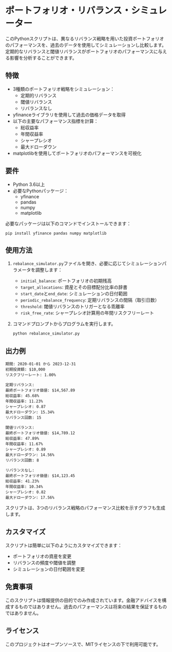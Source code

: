 # ポートフォリオ・リバランス・シミュレーター

このPythonスクリプトは、異なるリバランス戦略を用いた投資ポートフォリオのパフォーマンスを、過去のデータを使用してシミュレーションし比較します。定期的なリバランスと閾値リバランスがポートフォリオのパフォーマンスに与える影響を分析することができます。

## 特徴

- 3種類のポートフォリオ戦略をシミュレーション：
  - 定期的リバランス
  - 閾値リバランス
  - リバランスなし
- yfinanceライブラリを使用して過去の価格データを取得
- 以下の主要なパフォーマンス指標を計算：
  - 総収益率
  - 年間収益率
  - シャープレシオ
  - 最大ドローダウン
- matplotlibを使用してポートフォリオのパフォーマンスを可視化

## 要件

- Python 3.6以上
- 必要なPythonパッケージ：
  - yfinance
  - pandas
  - numpy
  - matplotlib

必要なパッケージは以下のコマンドでインストールできます：

```
pip install yfinance pandas numpy matplotlib
```

## 使用方法

1. `rebalance_simulator.py`ファイルを開き、必要に応じてシミュレーションパラメータを調整します：
   - `initial_balance`: ポートフォリオの初期残高
   - `target_allocations`: 資産とその目標配分比率の辞書
   - `start_date`と`end_date`: シミュレーションの日付範囲
   - `periodic_rebalance_frequency`: 定期リバランスの間隔（取引日数）
   - `threshold`: 閾値リバランスのトリガーとなる乖離率
   - `risk_free_rate`: シャープレシオ計算用の年間リスクフリーレート

2. コマンドプロンプトからプログラムを実行します。
   ```bash
   python rebalance_simulator.py
   ```

## 出力例

```
期間: 2020-01-01 から 2023-12-31
初期投資額: $10,000
リスクフリーレート: 1.00%

定期リバランス:
最終ポートフォリオ価値: $14,567.89
総収益率: 45.68%
年間収益率: 11.23%
シャープレシオ: 0.87
最大ドローダウン: 15.34%
リバランス回数: 15

閾値リバランス:
最終ポートフォリオ価値: $14,789.12
総収益率: 47.89%
年間収益率: 11.67%
シャープレシオ: 0.89
最大ドローダウン: 14.56%
リバランス回数: 8

リバランスなし:
最終ポートフォリオ価値: $14,123.45
総収益率: 41.23%
年間収益率: 10.34%
シャープレシオ: 0.82
最大ドローダウン: 17.56%
```

スクリプトは、3つのリバランス戦略のパフォーマンス比較を示すグラフも生成します。

## カスタマイズ

スクリプトは簡単に以下のようにカスタマイズできます：
- ポートフォリオの資産を変更
- リバランスの頻度や閾値を調整
- シミュレーションの日付範囲を変更

## 免責事項

このスクリプトは情報提供の目的でのみ作成されています。金融アドバイスを構成するものではありません。過去のパフォーマンスは将来の結果を保証するものではありません。

## ライセンス

このプロジェクトはオープンソースで、MITライセンスの下で利用可能です。
